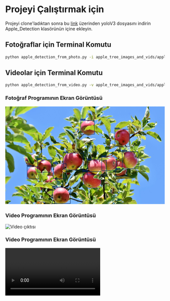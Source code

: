 # Projeyi Çalıştırmak için

Projeyi clone'ladıktan sonra bu [link](https://drive.google.com/drive/folders/1EQ_-72dGQIOrpN2LXOFmhGFQCWEUwrll)  üzerinden yoloV3 dosyasını indirin Apple_Detection klasörünün içine ekleyin.


## Fotoğraflar için Terminal Komutu

```bash
python apple_detection_from_photo.py -i apple_tree_images_and_vids/apple-1.jpg -c yolov3.cfg -cl yolov3.txt -w yolov3.weights
```

## Videolar için Terminal Komutu

```bash
python apple_detection_from_video.py -v apple_tree_images_and_vids/apple_video_1.mp4 -c yolov3.cfg -cl yolov3.txt -w yolov3.weights
```

### Fotoğraf Programının Ekran Görüntüsü
![Fotoğraf çıktısı](https://github.com/serhatzunluoglu/Apple_Detection/blob/032eeefd972686ea2969f7523ea3c12e3092b159/result.jpg)

### Video Programının Ekran Görüntüsü
![Video çıktısı](https://github.com/serhatzunluoglu/Apple_Detection/blob/66c8d8bf3be5e3e80fefff9306830dbc61ed56c9/Video%20Program.gif)

### Video Programının Ekran Görüntüsü
![Video çıktısı](https://github.com/serhatzunluoglu/Apple_Detection/blob/45b751924681349dbc186923045e3d6363e8e804/Untitled%20video%20-%20Made%20with%20Clipchamp%20(2).mp4)

